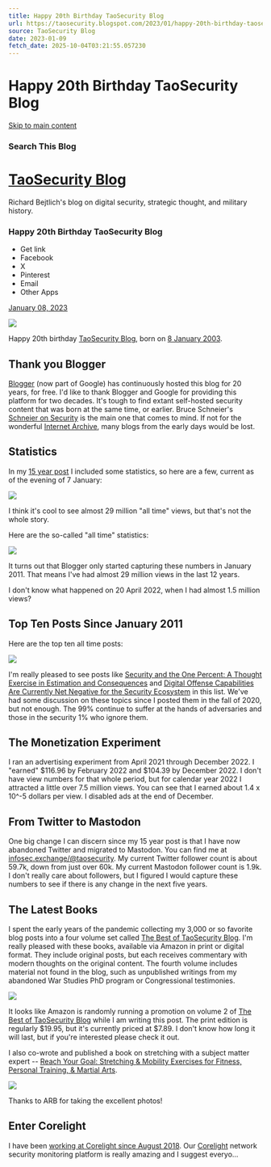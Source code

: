```yaml
---
title: Happy 20th Birthday TaoSecurity Blog
url: https://taosecurity.blogspot.com/2023/01/happy-20th-birthday-taosecurity-blog.html
source: TaoSecurity Blog
date: 2023-01-09
fetch_date: 2025-10-04T03:21:55.057230
---
```


# Happy 20th Birthday TaoSecurity Blog

[Skip to main content](#main)

### Search This Blog

# [TaoSecurity Blog](https://taosecurity.blogspot.com/)

Richard Bejtlich's blog on digital security, strategic thought, and military history.

### Happy 20th Birthday TaoSecurity Blog

* Get link
* Facebook
* X
* Pinterest
* Email
* Other Apps

[January 08, 2023](https://taosecurity.blogspot.com/2023/01/happy-20th-birthday-taosecurity-blog.html "permanent link")

[![](https://blogger.googleusercontent.com/img/b/R29vZ2xl/AVvXsEjPQOwFB1iTSYU1oPRiQzEDfrD3njFcZ73mBseC8o-AP9o0ZOD---GHVGBDE8RduPa-r5sdWdYYV48_uFQVuSanKGvoi1wMPofbs8w0j3LFw6HF5yGD_WnxMD_V6K69l7ERr3fHUFahllSxeGTs9RKJ1CmUGbLYYmY1cjidnDWCt7p3v6Kmxg/w640-h234/taosecurity%20blog%202003-2023.jpg)](https://blogger.googleusercontent.com/img/b/R29vZ2xl/AVvXsEjPQOwFB1iTSYU1oPRiQzEDfrD3njFcZ73mBseC8o-AP9o0ZOD---GHVGBDE8RduPa-r5sdWdYYV48_uFQVuSanKGvoi1wMPofbs8w0j3LFw6HF5yGD_WnxMD_V6K69l7ERr3fHUFahllSxeGTs9RKJ1CmUGbLYYmY1cjidnDWCt7p3v6Kmxg/s3000/taosecurity%20blog%202003-2023.jpg)

Happy 20th birthday [TaoSecurity Blog](https://taosecurity.blogspot.com/), born on [8 January 2003](https://taosecurity.blogspot.com/2003/01/welcome-to-my-blog-main-new-content.html).

## Thank you Blogger

[Blogger](https://www.blogger.com/) (now part of Google) has continuously hosted this blog for 20 years, for free. I'd like to thank Blogger and Google for providing this platform for two decades. It's tough to find extant self-hosted security content that was born at the same time, or earlier. Bruce Schneier's [Schneier on Security](https://www.schneier.com/) is the main one that comes to mind. If not for the wonderful [Internet Archive](https://archive.org/), many blogs from the early days would be lost.

## Statistics

In my [15 year post](https://taosecurity.blogspot.com/2018/01/happy-15th-birthday-taosecurity-blog.html) I included some statistics, so here are a few, current as of the evening of 7 January:

[![](https://blogger.googleusercontent.com/img/b/R29vZ2xl/AVvXsEjCxcThtGMupoQEucIYaF1m2YRVp9vtCObwzOondALVDmUBhwWIGhLiBeEe_hK_BxbCtNKcA95cSMg3NoT4k79k3rco0BYVugwM9dMOoKLX7eSDqTMVMjTHegX0d0kkg6raamB_akd0qCeCKiJcYQH1XsqQt-V1kpoI2un2ymp_kLV0KCrDpw/w640-h140/capture_001_07012023_201618.jpg)](https://blogger.googleusercontent.com/img/b/R29vZ2xl/AVvXsEjCxcThtGMupoQEucIYaF1m2YRVp9vtCObwzOondALVDmUBhwWIGhLiBeEe_hK_BxbCtNKcA95cSMg3NoT4k79k3rco0BYVugwM9dMOoKLX7eSDqTMVMjTHegX0d0kkg6raamB_akd0qCeCKiJcYQH1XsqQt-V1kpoI2un2ymp_kLV0KCrDpw/s2533/capture_001_07012023_201618.jpg)

I think it's cool to see almost 29 million "all time" views, but that's not the whole story.

Here are the so-called "all time" statistics:

[![](https://blogger.googleusercontent.com/img/b/R29vZ2xl/AVvXsEhCL5xPkqzGWyUhIwSKeDQ-O7C-i8wsJH7gOqMxBb5uYeeZfqd3bYoa9rbyWS1G7sOukQc0IHBJl8hC2X-IP__eTvYPIzqtXeWbev_juU1x6jfuCovFFBDhAqupBE-Mefo37hV4jHOF1B_1YEa4DlEoe-XulSyqCH-a5es7olM3olWgk4ZBBg/w640-h196/capture_002_07012023_201801.jpg)](https://blogger.googleusercontent.com/img/b/R29vZ2xl/AVvXsEhCL5xPkqzGWyUhIwSKeDQ-O7C-i8wsJH7gOqMxBb5uYeeZfqd3bYoa9rbyWS1G7sOukQc0IHBJl8hC2X-IP__eTvYPIzqtXeWbev_juU1x6jfuCovFFBDhAqupBE-Mefo37hV4jHOF1B_1YEa4DlEoe-XulSyqCH-a5es7olM3olWgk4ZBBg/s2440/capture_002_07012023_201801.jpg)

It turns out that Blogger only started capturing these numbers in January 2011. That means I've had almost 29 million views in the last 12 years.

I don't know what happened on 20 April 2022, when I had almost 1.5 million views?

## Top Ten Posts Since January 2011

Here are the top ten all time posts:

[![](https://blogger.googleusercontent.com/img/b/R29vZ2xl/AVvXsEiSBwNraUq0w3DZ5r8O3gIpo1MOE84ZCpA8WxtJb4mt_KNcXy0oSmMRfC8aV_L4U6UbG0LWqURCMdYAgBAdragJNlmy40J7wQ13kLxSGLxggD0WV4GLqNTWQQ5uA74PJXNFOnZnZvW7vngJeSOgBejtJZ4m5cvixqWx7so98V3bCsHjSIFu6Q/w640-h430/capture_003_07012023_202102.jpg)](https://blogger.googleusercontent.com/img/b/R29vZ2xl/AVvXsEiSBwNraUq0w3DZ5r8O3gIpo1MOE84ZCpA8WxtJb4mt_KNcXy0oSmMRfC8aV_L4U6UbG0LWqURCMdYAgBAdragJNlmy40J7wQ13kLxSGLxggD0WV4GLqNTWQQ5uA74PJXNFOnZnZvW7vngJeSOgBejtJZ4m5cvixqWx7so98V3bCsHjSIFu6Q/s2426/capture_003_07012023_202102.jpg)

I'm really pleased to see posts like [Security and the One Percent: A Thought Exercise in Estimation and Consequences](https://taosecurity.blogspot.com/2020/10/security-and-one-percent-thought.html) and [Digital Offense Capabilities Are Currently Net Negative for the Security Ecosystem](https://taosecurity.blogspot.com/2021/02/digital-offense-capabilities-are.html) in this list. We've had some discussion on these topics since I posted them in the fall of 2020, but not enough. The 99% continue to suffer at the hands of adversaries and those in the security 1% who ignore them.

## The Monetization Experiment

I ran an advertising experiment from April 2021 through December 2022. I "earned" $116.96 by February 2022 and $104.39 by December 2022. I don't have view numbers for that whole period, but for calendar year 2022 I attracted a little over 7.5 million views. You can see that I earned about 1.4 x 10^-5 dollars per view. I disabled ads at the end of December.

## From Twitter to Mastodon

One big change I can discern since my 15 year post is that I have now abandoned Twitter and migrated to Mastodon. You can find me at [infosec.exchange/@taosecurity](https://infosec.exchange/%40taosecurity). My current Twitter follower count is about 59.7k, down from just over 60k. My current Mastodon follower count is 1.9k. I don't really care about followers, but I figured I would capture these numbers to see if there is any change in the next five years.

## The Latest Books

I spent the early years of the pandemic collecting my 3,000 or so favorite blog posts into a four volume set called [The Best of TaoSecurity Blog](https://amzn.to/3XdChgJ). I'm really pleased with these books, available via Amazon in print or digital format. They include original posts, but each receives commentary with modern thoughts on the original content. The fourth volume includes material not found in the blog, such as unpublished writings from my abandoned War Studies PhD program or Congressional testimonies.

[![](https://blogger.googleusercontent.com/img/b/R29vZ2xl/AVvXsEjDt2cOrQOJLBDsVfwR0fXlVDFRWihYt8JhzZ11JoNPYGkJ9pzS06WK-RKrLGstmUkDvmbxpxeQv2nhknN2n36jqvXjVUzzcvVTuvByn7voFlN8txab5fx3xmSmDLaNx8VsWLh1xoQUG5P60lN9KuG1ZtYkVu633_pkrqeJ4XkXEqO2QZTlBg/w640-h238/four%20books.jpg)](https://blogger.googleusercontent.com/img/b/R29vZ2xl/AVvXsEjDt2cOrQOJLBDsVfwR0fXlVDFRWihYt8JhzZ11JoNPYGkJ9pzS06WK-RKrLGstmUkDvmbxpxeQv2nhknN2n36jqvXjVUzzcvVTuvByn7voFlN8txab5fx3xmSmDLaNx8VsWLh1xoQUG5P60lN9KuG1ZtYkVu633_pkrqeJ4XkXEqO2QZTlBg/s1600/four%20books.jpg)

It looks like Amazon is randomly running a promotion on volume 2 of [The Best of TaoSecurity Blog](https://amzn.to/3CUhur5) while I am writing this post. The print edition is regularly $19.95, but it's currently priced at $7.89. I don't know how long it will last, but if you're interested please check it out.

I also co-wrote and published a book on stretching with a subject matter expert -- [Reach Your Goal: Stretching & Mobility Exercises for Fitness, Personal Training, & Martial Arts](https://amzn.to/3Gn1u1r).

[![](https://blogger.googleusercontent.com/img/b/R29vZ2xl/AVvXsEiPuJrH7q06L9Cm_HLS5HgG3MZmDXiPTAmg31epFT4Ac486MMhnwSli__rUTlg9l7ZxJaS4sc4lIqSmbFn4Fpkj__Rb3OofL4Lm0V237wLxJppYBB8wy4zp4v9gJN7rG8HzZNrCh8dYqVJgt7kjBuZAwTTzrychQ-h2kbTqRo1rP605t3JKWw/w266-h400/61IAqWsOtKL.jpg)](https://blogger.googleusercontent.com/img/b/R29vZ2xl/AVvXsEiPuJrH7q06L9Cm_HLS5HgG3MZmDXiPTAmg31epFT4Ac486MMhnwSli__rUTlg9l7ZxJaS4sc4lIqSmbFn4Fpkj__Rb3OofL4Lm0V237wLxJppYBB8wy4zp4v9gJN7rG8HzZNrCh8dYqVJgt7kjBuZAwTTzrychQ-h2kbTqRo1rP605t3JKWw/s1360/61IAqWsOtKL.jpg)

Thanks to ARB for taking the excellent photos!

## Enter Corelight

I have been [working at Corelight since August 2018](https://taosecurity.blogspot.com/2018/09/twenty-years-of-network-security.html). Our [Corelight](https://corelight.com/) network security monitoring platform is really amazing and I suggest everyo...